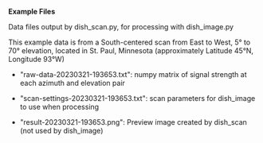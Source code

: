 **Example Files**

Data files output by dish_scan.py, for processing with dish_image.py

This example data is from a South-centered scan from East to West, 5° to 70° elevation, located in
St. Paul, Minnesota (approximately Latitude 45°N, Longitude 93°W)

- "raw-data-20230321-193653.txt":   numpy matrix of signal strength at each azimuth and elevation pair

- "scan-settings-20230321-193653.txt":    scan parameters for dish_image to use when processing

- "result-20230321-193653.png":     Preview image created by dish_scan (not used by dish_image)
